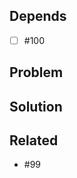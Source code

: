 
<!---
  if some of the following sections doesn't apply,
  delete the section.
  Also feel free to delete the comments.
--->

## Depends

<!--- All PR or issues that are required to be closed / merged before this can be merged --->
- [ ] #100

## Problem

<!--- Restate the problem addressed by the PR here --->

## Solution

<!--- Restate the basic ideas behind your solution --->
<!--- Here it is also a good space to put details of your implementation --->

## Related

<!--- add here all the related issues to your PR --->
- #99
